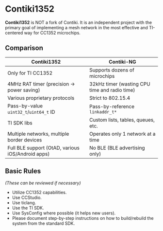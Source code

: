 # Contiki1352

**Contiki1352** is NOT a fork of Contiki. It is an independent project with the primary goal of implementing a mesh network in the most effective and TI-centered way for CC1352 microchips.

## Comparison

| Contiki1352                      | Contiki-NG                                         |
|----------------------------------|----------------------------------------------------|
| Only for TI CC1352               | Supports dozens of microchips                      |
| 4MHz RAT timer (precision -> power saving) | 32kHz timer (wasting CPU time and radio time)  |
| Various proprietary protocols    | Strict to 802.15.4                                 |
| Pass-by-value `uint32_t`/`uint64_t` ID  | Pass-by-reference `linkaddr_t*`              |
| TI SDK libs                      | Custom lists, tables, queues, etc.                 |
| Multiple networks, multiple border devices | Operates only 1 network at a time             |
| Full BLE support (OtAD, various iOS/Android apps) | No BLE (BLE advertising only)     |

## Basic Rules

*(These can be reviewed if necessary)*

- Utilize CC1352 capabilities.
- Use CCStudio.
- Use ticlang.
- Use the TI SDK.
- Use SysConfig where possible (it helps new users).
- Please document step-by-step instructions on how to build/rebuild the system from the standard SDK.
